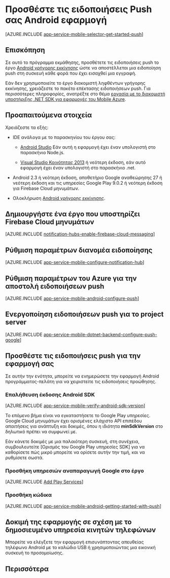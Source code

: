 <properties
    pageTitle="Προσθήκη ειδοποιήσεων Push σε εφαρμογή Android με το Azure εφαρμογές για κινητές συσκευές"
    description="Μάθετε πώς να χρησιμοποιείτε εφαρμογές του Mobile Azure για την αποστολή ειδοποιήσεων push για την εφαρμογή σας Android."
    services="app-service\mobile"
    documentationCenter="android"
    manager="erikre"
    editor=""
    authors="ysxu"/>

<tags
    ms.service="app-service-mobile"
    ms.workload="mobile"
    ms.tgt_pltfrm="mobile-android"
    ms.devlang="java"
    ms.topic="article"
    ms.date="10/12/2016"
    ms.author="yuaxu"/>

# <a name="add-push-notifications-to-your-android-app"></a>Προσθέστε τις ειδοποιήσεις Push σας Android εφαρμογή

[AZURE.INCLUDE [app-service-mobile-selector-get-started-push](../../includes/app-service-mobile-selector-get-started-push.md)]

## <a name="overview"></a>Επισκόπηση
Σε αυτό το πρόγραμμα εκμάθησης, προσθέτετε τις ειδοποιήσεις push το έργο [Android γρήγορης εκκίνησης] ώστε να αποστέλλεται μια ειδοποίηση push στη συσκευή κάθε φορά που έχει εισαχθεί μια εγγραφή.

Εάν δεν χρησιμοποιείτε το έργο διακομιστή ληφθέντων γρήγορης εκκίνησης, χρειάζεστε το πακέτο επέκτασης ειδοποιήσεων push. Για περισσότερες πληροφορίες, ανατρέξτε στο θέμα [εργασία με το διακομιστή υποστήριξης .NET SDK για εφαρμογές του Mobile Azure](app-service-mobile-dotnet-backend-how-to-use-server-sdk.md).

## <a name="prerequisites"></a>Προαπαιτούμενα στοιχεία

Χρειάζεστε τα εξής:

* IDE ανάλογα με το παρασκηνίου του έργου σας:

    * [Android Studio](https://developer.android.com/sdk/index.html) Εάν αυτή η εφαρμογή έχει έναν υπολογιστή στο παρασκήνιο Node.js.

    * [Visual Studio Κοινότητας 2013](https://go.microsoft.com/fwLink/p/?LinkID=391934) ή νεότερη έκδοση, εάν αυτό εφαρμογή έχει έναν υπολογιστή στο παρασκήνιο .net.

* Android 2.3 ή νεότερη έκδοση, αποθετήριο Google αναθεώρησης 27 ή νεότερη έκδοση και τις υπηρεσίες Google Play 9.0.2 ή νεότερη έκδοση για Firebase Cloud μηνυμάτων.

* Ολοκλήρωση [Android γρήγορης εκκίνησης].

## <a name="create-a-project-that-supports-firebase-cloud-messaging"></a>Δημιουργήστε ένα έργο που υποστηρίζει Firebase Cloud μηνυμάτων

[AZURE.INCLUDE [notification-hubs-enable-firebase-cloud-messaging](../../includes/notification-hubs-enable-firebase-cloud-messaging.md)]

## <a name="configure-a-notification-hub"></a>Ρύθμιση παραμέτρων διανομέα ειδοποίησης

[AZURE.INCLUDE [app-service-mobile-configure-notification-hub](../../includes/app-service-mobile-configure-notification-hub.md)]

## <a name="configure-azure-to-send-push-notifications"></a>Ρύθμιση παραμέτρων του Azure για την αποστολή ειδοποιήσεων push

[AZURE.INCLUDE [app-service-mobile-android-configure-push](../../includes/app-service-mobile-android-configure-push-for-firebase.md)]

## <a name="enable-push-notifications-for-the-server-project"></a>Ενεργοποίηση ειδοποιήσεων push για το project server

[AZURE.INCLUDE [app-service-mobile-dotnet-backend-configure-push-google](../../includes/app-service-mobile-dotnet-backend-configure-push-google.md)]

## <a name="add-push-notifications-to-your-app"></a>Προσθέστε τις ειδοποιήσεις push για την εφαρμογή σας

Σε αυτήν την ενότητα, μπορείτε να ενημερώσετε την εφαρμογή Android προγράμματος-πελάτη για να χειριστείτε τις ειδοποιήσεις προώθησης.

### <a name="verify-android-sdk-version"></a>Επαλήθευση έκδοσης Android SDK

[AZURE.INCLUDE [app-service-mobile-verify-android-sdk-version](../../includes/app-service-mobile-verify-android-sdk-version.md)]

Το επόμενο βήμα είναι να εγκαταστήσετε το Google Play υπηρεσίες. Google Cloud μηνυμάτων έχει ορισμένες ελάχιστο API επιπέδου απαιτήσεις για ανάπτυξη και δοκιμές, όπου η ιδιότητα **minSdkVersion** στο δηλωτικό πρέπει να συμφωνεί με.

Εάν κάνετε δοκιμές με μια παλαιότερη συσκευή, στη συνέχεια, συμβουλευτείτε [Ορισμός του Google Play υπηρεσίες SDK] για να καθορίσετε πώς μικρό μπορείτε να ορίσετε αυτήν την τιμή, και να ρυθμίσετε σωστά.

### <a name="add-google-play-services-to-the-project"></a>Προσθήκη υπηρεσιών αναπαραγωγή Google στο έργο

[AZURE.INCLUDE [Add Play Services](../../includes/app-service-mobile-add-google-play-services.md)]

### <a name="add-code"></a>Προσθήκη κώδικα

[AZURE.INCLUDE [app-service-mobile-android-getting-started-with-push](../../includes/app-service-mobile-android-getting-started-with-push.md)]

## <a name="test-the-app-against-the-published-mobile-service"></a>Δοκιμή της εφαρμογής σε σχέση με το δημοσιευμένο υπηρεσία κινητών τηλεφώνων

Μπορείτε να ελέγξετε την εφαρμογή επισυνάπτοντας απευθείας τηλέφωνο Android με το καλώδιο USB ή χρησιμοποιώντας μια εικονική συσκευή το προσομοίωσης.

## <a name="more"></a>Περισσότερα

<!-- URLs -->
[Android γρήγορης εκκίνησης]: app-service-mobile-android-get-started.md

[Ρύθμιση υπηρεσιών Google Play SDK]:https://developers.google.com/android/guides/setup
